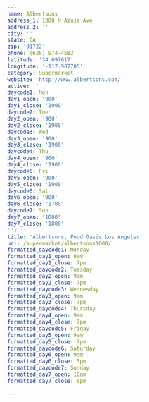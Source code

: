 ```yaml
---
name: Albertsons
address_1: 1000 N Azusa Ave
address_2: ''
city: ''
state: CA
zip: '91722'
phone: (626) 974-4582
latitude: '34.097617'
longitude: '-117.907705'
category: Supermarket
website: 'http://www.albertsons.com/'
active: ''
daycode1: Mon
day1_open: '900'
day1_close: '1900'
daycode2: Tue
day2_open: '900'
day2_close: '1900'
daycode3: Wed
day3_open: '900'
day3_close: '1900'
daycode4: Thu
day4_open: '900'
day4_close: '1900'
daycode5: Fri
day5_open: '900'
day5_close: '1900'
daycode6: Sat
day6_open: '900'
day6_close: '1700'
daycode7: Sun
day7_open: '1000'
day7_close: '1800'
'': ''
title: 'Albertsons, Food Oasis Los Angeles'
uri: /supermarket/albertsons1000/
formatted_daycode1: Monday
formatted_day1_open: 9am
formatted_day1_close: 7pm
formatted_daycode2: Tuesday
formatted_day2_open: 9am
formatted_day2_close: 7pm
formatted_daycode3: Wednesday
formatted_day3_open: 9am
formatted_day3_close: 7pm
formatted_daycode4: Thursday
formatted_day4_open: 9am
formatted_day4_close: 7pm
formatted_daycode5: Friday
formatted_day5_open: 9am
formatted_day5_close: 7pm
formatted_daycode6: Saturday
formatted_day6_open: 9am
formatted_day6_close: 5pm
formatted_daycode7: Sunday
formatted_day7_open: 10am
formatted_day7_close: 6pm

---
```

